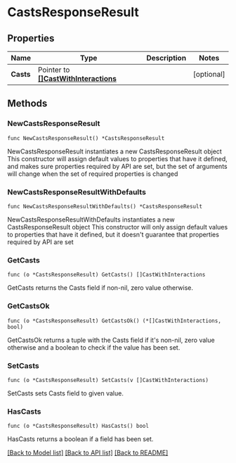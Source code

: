 # CastsResponseResult

## Properties

Name | Type | Description | Notes
------------ | ------------- | ------------- | -------------
**Casts** | Pointer to [**[]CastWithInteractions**](CastWithInteractions.md) |  | [optional] 

## Methods

### NewCastsResponseResult

`func NewCastsResponseResult() *CastsResponseResult`

NewCastsResponseResult instantiates a new CastsResponseResult object
This constructor will assign default values to properties that have it defined,
and makes sure properties required by API are set, but the set of arguments
will change when the set of required properties is changed

### NewCastsResponseResultWithDefaults

`func NewCastsResponseResultWithDefaults() *CastsResponseResult`

NewCastsResponseResultWithDefaults instantiates a new CastsResponseResult object
This constructor will only assign default values to properties that have it defined,
but it doesn't guarantee that properties required by API are set

### GetCasts

`func (o *CastsResponseResult) GetCasts() []CastWithInteractions`

GetCasts returns the Casts field if non-nil, zero value otherwise.

### GetCastsOk

`func (o *CastsResponseResult) GetCastsOk() (*[]CastWithInteractions, bool)`

GetCastsOk returns a tuple with the Casts field if it's non-nil, zero value otherwise
and a boolean to check if the value has been set.

### SetCasts

`func (o *CastsResponseResult) SetCasts(v []CastWithInteractions)`

SetCasts sets Casts field to given value.

### HasCasts

`func (o *CastsResponseResult) HasCasts() bool`

HasCasts returns a boolean if a field has been set.


[[Back to Model list]](../README.md#documentation-for-models) [[Back to API list]](../README.md#documentation-for-api-endpoints) [[Back to README]](../README.md)


